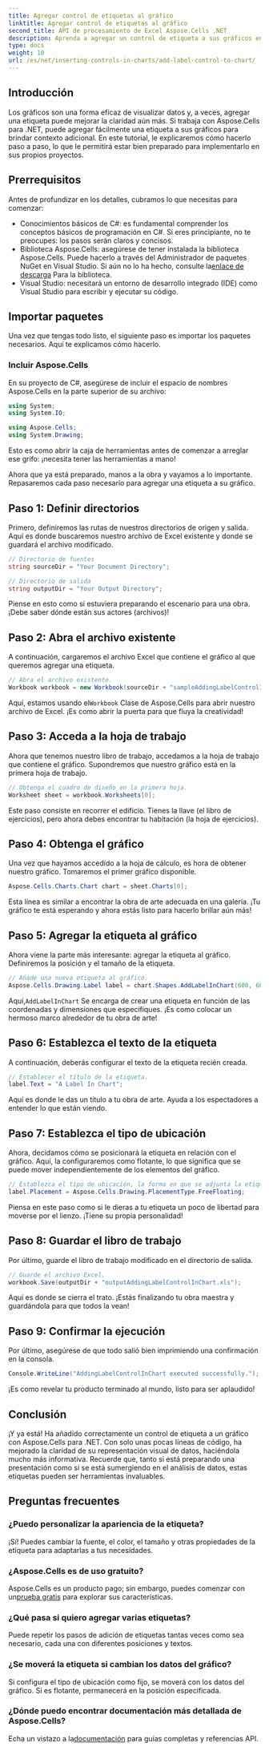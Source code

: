 ```yaml
---
title: Agregar control de etiquetas al gráfico
linktitle: Agregar control de etiquetas al gráfico
second_title: API de procesamiento de Excel Aspose.Cells .NET
description: Aprenda a agregar un control de etiqueta a sus gráficos en Aspose.Cells para .NET con esta guía paso a paso. Mejore la visualización de sus datos.
type: docs
weight: 10
url: /es/net/inserting-controls-in-charts/add-label-control-to-chart/
---
```

## Introducción

Los gráficos son una forma eficaz de visualizar datos y, a veces, agregar una etiqueta puede mejorar la claridad aún más. Si trabaja con Aspose.Cells para .NET, puede agregar fácilmente una etiqueta a sus gráficos para brindar contexto adicional. En este tutorial, le explicaremos cómo hacerlo paso a paso, lo que le permitirá estar bien preparado para implementarlo en sus propios proyectos.

## Prerrequisitos

Antes de profundizar en los detalles, cubramos lo que necesitas para comenzar:

- Conocimientos básicos de C#: es fundamental comprender los conceptos básicos de programación en C#. Si eres principiante, no te preocupes: los pasos serán claros y concisos.
-  Biblioteca Aspose.Cells: asegúrese de tener instalada la biblioteca Aspose.Cells. Puede hacerlo a través del Administrador de paquetes NuGet en Visual Studio. Si aún no lo ha hecho, consulte la[enlace de descarga](https://releases.aspose.com/cells/net/) Para la biblioteca.
- Visual Studio: necesitará un entorno de desarrollo integrado (IDE) como Visual Studio para escribir y ejecutar su código.

## Importar paquetes

Una vez que tengas todo listo, el siguiente paso es importar los paquetes necesarios. Aquí te explicamos cómo hacerlo.

### Incluir Aspose.Cells

En su proyecto de C#, asegúrese de incluir el espacio de nombres Aspose.Cells en la parte superior de su archivo:

```csharp
using System;
using System.IO;

using Aspose.Cells;
using System.Drawing;
```

Esto es como abrir la caja de herramientas antes de comenzar a arreglar ese grifo: ¡necesita tener las herramientas a mano!

Ahora que ya está preparado, manos a la obra y vayamos a lo importante. Repasaremos cada paso necesario para agregar una etiqueta a su gráfico.

## Paso 1: Definir directorios

Primero, definiremos las rutas de nuestros directorios de origen y salida. Aquí es donde buscaremos nuestro archivo de Excel existente y donde se guardará el archivo modificado.

```csharp
// Directorio de fuentes
string sourceDir = "Your Document Directory";

// Directorio de salida
string outputDir = "Your Output Directory";
```

Piense en esto como si estuviera preparando el escenario para una obra. ¡Debe saber dónde están sus actores (archivos)!

## Paso 2: Abra el archivo existente

A continuación, cargaremos el archivo Excel que contiene el gráfico al que queremos agregar una etiqueta. 

```csharp
// Abra el archivo existente.
Workbook workbook = new Workbook(sourceDir + "sampleAddingLabelControlInChart.xls");
```

 Aquí, estamos usando el`Workbook` Clase de Aspose.Cells para abrir nuestro archivo de Excel. ¡Es como abrir la puerta para que fluya la creatividad!

## Paso 3: Acceda a la hoja de trabajo

Ahora que tenemos nuestro libro de trabajo, accedamos a la hoja de trabajo que contiene el gráfico. Supondremos que nuestro gráfico está en la primera hoja de trabajo.

```csharp
// Obtenga el cuadro de diseño en la primera hoja.
Worksheet sheet = workbook.Worksheets[0];
```

Este paso consiste en recorrer el edificio. Tienes la llave (el libro de ejercicios), pero ahora debes encontrar tu habitación (la hoja de ejercicios).

## Paso 4: Obtenga el gráfico

Una vez que hayamos accedido a la hoja de cálculo, es hora de obtener nuestro gráfico. Tomaremos el primer gráfico disponible.

```csharp
Aspose.Cells.Charts.Chart chart = sheet.Charts[0];
```

Esta línea es similar a encontrar la obra de arte adecuada en una galería. ¡Tu gráfico te está esperando y ahora estás listo para hacerlo brillar aún más!

## Paso 5: Agregar la etiqueta al gráfico

Ahora viene la parte más interesante: agregar la etiqueta al gráfico. Definiremos la posición y el tamaño de la etiqueta.

```csharp
// Añade una nueva etiqueta al gráfico.
Aspose.Cells.Drawing.Label label = chart.Shapes.AddLabelInChart(600, 600, 350, 900);
```

 Aquí,`AddLabelInChart` Se encarga de crear una etiqueta en función de las coordenadas y dimensiones que especifiques. ¡Es como colocar un hermoso marco alrededor de tu obra de arte!

## Paso 6: Establezca el texto de la etiqueta

A continuación, deberás configurar el texto de la etiqueta recién creada. 

```csharp
// Establecer el título de la etiqueta.
label.Text = "A Label In Chart";
```

Aquí es donde le das un título a tu obra de arte. Ayuda a los espectadores a entender lo que están viendo.

## Paso 7: Establezca el tipo de ubicación

Ahora, decidamos cómo se posicionará la etiqueta en relación con el gráfico. Aquí, la configuraremos como flotante, lo que significa que se puede mover independientemente de los elementos del gráfico.

```csharp
// Establezca el tipo de ubicación, la forma en que se adjunta la etiqueta a las celdas.
label.Placement = Aspose.Cells.Drawing.PlacementType.FreeFloating; 
```

Piensa en este paso como si le dieras a tu etiqueta un poco de libertad para moverse por el lienzo. ¡Tiene su propia personalidad!

## Paso 8: Guardar el libro de trabajo

Por último, guarde el libro de trabajo modificado en el directorio de salida. 

```csharp
// Guarde el archivo Excel.
workbook.Save(outputDir + "outputAddingLabelControlInChart.xls");
```

Aquí es donde se cierra el trato. ¡Estás finalizando tu obra maestra y guardándola para que todos la vean!

## Paso 9: Confirmar la ejecución

Por último, asegúrese de que todo salió bien imprimiendo una confirmación en la consola.

```csharp
Console.WriteLine("AddingLabelControlInChart executed successfully.");
```

¡Es como revelar tu producto terminado al mundo, listo para ser aplaudido!

## Conclusión

¡Y ya está! Ha añadido correctamente un control de etiqueta a un gráfico con Aspose.Cells para .NET. Con solo unas pocas líneas de código, ha mejorado la claridad de su representación visual de datos, haciéndola mucho más informativa. Recuerde que, tanto si está preparando una presentación como si se está sumergiendo en el análisis de datos, estas etiquetas pueden ser herramientas invaluables.

## Preguntas frecuentes

### ¿Puedo personalizar la apariencia de la etiqueta?
¡Sí! Puedes cambiar la fuente, el color, el tamaño y otras propiedades de la etiqueta para adaptarlas a tus necesidades.

### ¿Aspose.Cells es de uso gratuito?
 Aspose.Cells es un producto pago; sin embargo, puedes comenzar con un[prueba gratis](https://releases.aspose.com/) para explorar sus características.

### ¿Qué pasa si quiero agregar varias etiquetas?
Puede repetir los pasos de adición de etiquetas tantas veces como sea necesario, cada una con diferentes posiciones y textos.

### ¿Se moverá la etiqueta si cambian los datos del gráfico?
Si configura el tipo de ubicación como fijo, se moverá con los datos del gráfico. Si es flotante, permanecerá en la posición especificada.

### ¿Dónde puedo encontrar documentación más detallada de Aspose.Cells?
 Echa un vistazo a la[documentación](https://reference.aspose.com/cells/net/) para guías completas y referencias API.